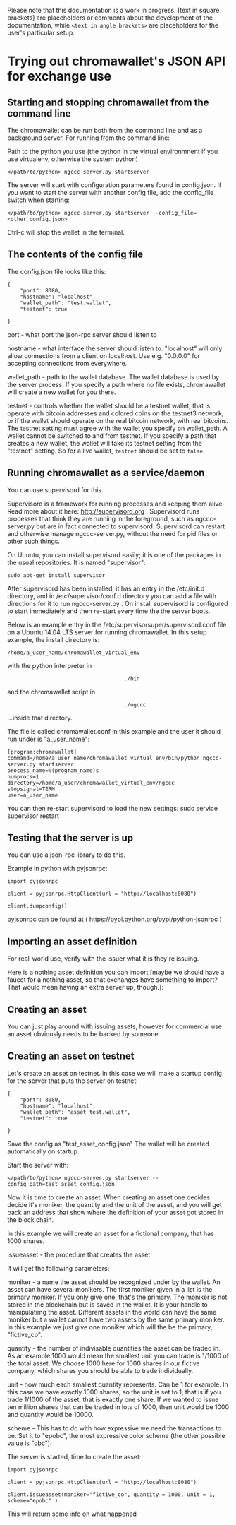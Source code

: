 Please note that this documentation is a work in progress. [text in square brackets] are placeholders or comments about the development of the documentation, while `<text in angle brackets>` are placeholders for the user's particular setup.

Trying out chromawallet's JSON API for exchange use
===============

Starting and stopping chromawallet from the command line
---------------

The chromawallet can be run both from the command line and as a background server. For running from the command line:

Path to the python you use (the python in the virtual environmnent if you use virtualenv, otherwise the system python)

    </path/to/python> ngccc-server.py startserver

The server will start with configuration parameters found in config.json. If you want to start the server with another config file, add the config_file switch when starting:

    </path/to/python> ngccc-server.py startserver --config_file=<other_config.json>


Ctrl-c will stop the wallet in the terminal.

The contents of the config file
--------------------

The config.json file looks like this:

    {
        "port": 8080,
        "hostname": "localhost",
        "wallet_path": "test.wallet",
        "testnet": true

    }

port - what port the json-rpc server should listen to

hostname - what interface the server should listen to. "localhost" will only allow connections from a client on localhost. Use e.g. "0.0.0.0" for accepting connections from everywhere.

wallet_path - path to the wallet database. The wallet database is used by the server process. If you specify a path where no file exists, chromawallet will create a new wallet for you there.

testnet - controls whether the wallet should be a testnet wallet, that is operate with bitcoin addresses and colored coins on the testnet3 network, or if the wallet should operate on the real bitcoin network, with real bitcoins. The testnet setting must agree with the wallet you specify on wallet_path. A wallet cannot be switched to and from testnet. If you specify a path that creates a new wallet, the wallet will take its testnet setting from the "testnet" setting. So for a live wallet, ```testnet``` should be set to ```false```.

Running chromawallet as a service/daemon
---------------
You can use supervisord for this.

Supervisord is a framework for running processes and keeping them alive. Read more about it here: http://supervisord.org . Supervisord runs processes that think they are running in the foreground, such as ngccc-server.py but are in fact connected to supervisord. Supervisord can restart and otherwise manage ngccc-server.py, without the need for pid files or other such things.

On Ubuntu, you can install supervisord easily; it is one of the packages in the usual repositories. It is named "supervisor":

    sudo apt-get install supervisor

After supervisord has been installed, it has an entry in the /etc/init.d directory, and in /etc/supervisor/conf.d directory you can add a file with directions for it to run ngccc-server.py . On install supervisord is configured to start immediately and then re-start every time the the server boots.

Below is an example entry in the /etc/supervisorsuper/supervisord.conf file on a Ubuntu 14.04 LTS server for running chromawallet. In this setup example, the install directory is:

    /home/a_user_name/chromawallet_virtual_env

with the python interpreter in

                                         ./bin

and the chromawallet script in

                                         ./ngccc

...inside that directory.

The file is called chromawallet.conf in this example and the user it should run under is "a_user_name":

    [program:chromawallet]
    command=/home/a_user_name/chromawallet_virtual_env/bin/python ngccc-server.py startserver
    process_name=%(program_name)s
    numprocs=1
    directory=/home/a_user/chromawallet_virtual_env/ngccc
    stopsignal=TERM
    user=a_user_name



You can then re-start supervisord to load the new settings: 
    sudo service supervisor restart

Testing that the server is up
-----------------------

You can use a json-rpc library to do this.

Example in python with pyjsonrpc:

    import pyjsonrpc

    client = pyjsonrpc.HttpClient(url = "http://localhost:8080")

    client.dumpconfig()

pyjsonrpc can be found at  ( https://pypi.python.org/pypi/python-jsonrpc )


Importing an asset definition
-------------------

For real-world use, verify with the issuer what it is they're issuing.

Here is a nothing asset definition you can import [maybe we should have a faucet for a nothing asset, so that exchanges have something to import? That would mean having an extra server up, though.]:


Creating an asset
-----------------

You can just play around with issuing assets, however for commercial use an asset obviously needs to be backed by someone

Creating an asset on testnet
----------------------

Let's create an asset on testnet. in this case we will make a startup config for the server that puts the server on testnet:

    {
        "port": 8080,
        "hostname": "localhost",
        "wallet_path": "asset_test.wallet",
        "testnet": true

    }

Save the config as "test_asset_config.json" The wallet will be created automatically on startup.

Start the server with:

    </path/to/python> ngccc-server.py startserver --config_path=test_asset_config.json

Now it is time to create an asset. When creating an asset one decides decide it's moniker, the quantity and the unit of the asset, and you will get back an address that show where the definition of your asset got stored in the block chain.

In this example we will create an asset for a fictional company, that has 1000 shares.

issueasset - the procedure that creates the asset

It will get the following parameters:

moniker - a name the asset should be recognized under by the wallet. An asset can have several monikers. The first moniker given in a list is the primary moniker. If you only give one, that's the primary. The moniker is not stored in the blockchain but is saved in the wallet. It is your handle to manipulatimg the asset. Different assets in the world can have the same moniker but a wallet cannot have two assets by the same primary moniker. In this example we just give one moniker which will the be the primary, "fictive_co".

quantity - the number of indivisable quantities the asset can be traded in. As an example 1000 would mean the smallest unit you can trade is 1/1000 of the total asset. We choose 1000 here for 1000 shares in our fictive company, which shares you should be able to trade individually.

unit - how much each smallest quantity represents. Can be 1 for example. In this case we have exactly 1000 shares, so the unit is set to 1, that is if you trade 1/1000 of the asset, that is exactly one share. If we wanted to issue ten million shares that can be traded in lots of 1000, then unit would be 1000 and quantity would be 10000.

scheme - This has to do with how expressive we need the transactions to be. Set it to "epobc", the most expressive color scheme (the other possible value is "obc").

The server is started, time to create the asset:


    import pyjsonrpc

    client = pyjsonrpc.HttpClient(url = "http://localhost:8080")

    client.issueasset(moniker="fictive_co", quantity = 1000, unit = 1, scheme="epobc" )

This will return some info on what happened





